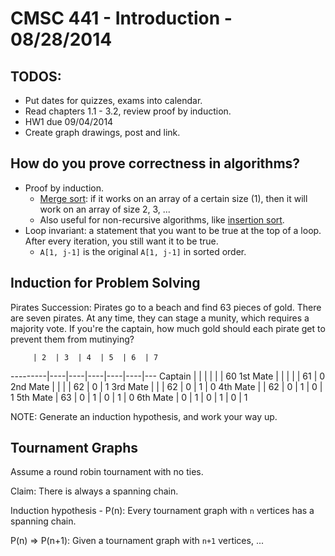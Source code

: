 # CMSC 441 - Introduction - 08/28/2014

## TODOS:
* Put dates for quizzes, exams into calendar.
* Read chapters 1.1 - 3.2, review proof by induction.
* HW1 due 09/04/2014
* Create graph drawings, post and link.

## How do you prove correctness in algorithms?
* Proof by induction.
    * [Merge sort](http://en.wikipedia.org/wiki/Merge_Sort): if it works on an array of a certain size (1), then it will
        work on an array of size 2, 3, ...
    * Also useful for non-recursive algorithms, like [insertion sort](http://en.wikipedia.org/wiki/Insertion_Sort).
* Loop invariant: a statement that you want to be true at the top of a loop.
    After every iteration, you still want it to be true.
    * `A[1, j-1]` is the original `A[1, j-1]` in sorted order.

## Induction for Problem Solving
Pirates Succession: Pirates go to a beach and find 63 pieces of gold. There are
seven pirates. At any time, they can stage a munity, which requires a majority
vote. If you're the captain, how much gold should each pirate get to prevent
them from mutinying?

         | 2  | 3  | 4  | 5  | 6  | 7
---------|----|----|----|----|----|---
Captain  |    |    |    |    |    | 60
1st Mate |    |    |    |    | 61 |  0
2nd Mate |    |    |    | 62 |  0 |  1
3rd Mate |    |    | 62 |  0 |  1 |  0
4th Mate |    | 62 |  0 |  1 |  0 |  1
5th Mate | 63 |  0 |  1 |  0 |  1 |  0
6th Mate | 0  |  1 |  0 |  1 |  0 |  1

NOTE: Generate an induction hypothesis, and work your way up.

## Tournament Graphs
Assume a round robin tournament with no ties.

Claim: There is always a spanning chain.

Induction hypothesis - P(n): Every tournament graph with `n` vertices has a spanning
chain.

P(n) => P(n+1): Given a tournament graph with `n+1` vertices, ...
